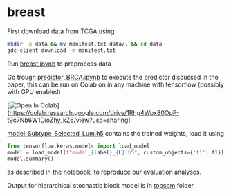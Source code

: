 # breast
First download data from TCGA using

```bash
mkdir -p data && mv manifest.txt data/. && cd data
gdc-client download -m manifest.txt
```
Run [breast.ipynb](breast.ipynb) to preprocess data

Go trough [predictor_BRCA.ipynb](predictor_BRCA.ipynb) to execute the predictor discussed in the paper, this can be run on Colab on in any machine with tensorflow (possibly with GPU enabled)

[![Open In Colab](https://colab.research.google.com/assets/colab-badge.svg)](https://colab.research.google.com/drive/1Rhg4Wpx80OpP-t9c7Nb6W1DioZhy_kZ6/view?usp=sharing]

[model_Subtype_Selected_Lum.h5](model_Subtype_Selected_Lum.h5) contains the trained weights, load it using
```python
from tensorflow.keras.models import load_model
model = load_model(f"model_{label}_{L}.h5", custom_objects={'f1': f1})
model.summary()
```
as described in the notebook, to reproduce our evaluation analyses.

Output for hierarchical stochastic block model is in [topsbm](topsbm) folder

